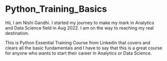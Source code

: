 # Python_Training_Basics

Hii, I am Nishi Gandhi. I started my journey to make my mark in Analytics and Data Science field in Aug 2022. I am on the way to reaching my real destination.

This is Python Essential Training Course from Linkedin that covers and clears all the basic fundamentals and I have to say that this is a great course for anyone who wants to start their career in Analytics or Data Science.
